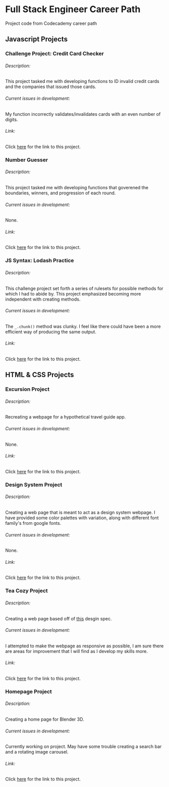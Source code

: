 # Full Stack Engineer Career Path
Project code from Codecademy career path

## Javascript Projects

### Challenge Project: Credit Card Checker

###### Description:
This project tasked me with developing functions to ID invalid credit cards and the companies that issued those cards.

###### Current issues in development:
My function incorrectly validates/invalidates cards with an even number of digits.

###### Link:
Click [here](https://github.com/in1fellswoop/Full-Stack-Engineer-Career-Path/commit/c6e658d0260476f266a8786af5355a3d7192aefb) for the link to this project. 

<!-- End of this project's section -->

### Number Guesser

###### Description:
This project tasked me with developing functions that goverened the boundaries, winners, and progression of each round. 

###### Current issues in development:
None.

###### Link:
Click [here](https://github.com/in1fellswoop/Full-Stack-Engineer-Career-Path/commit/377eb24ab90f626a8b330f4cb79c36ca69034d7c) for the link to this project.

<!-- End of this project's section -->

### JS Syntax: Lodash Practice

###### Description:
This challenge project set forth a series of rulesets for possible methods for which I had to abide by. This project emphasized becoming more independent with creating methods.

###### Current issues in development:
The `_.chunk()` method was clunky. I feel like there could have been a more efficient way of producing the same output.

###### Link:
Click [here](https://github.com/in1fellswoop/Full-Stack-Engineer-Career-Path/commit/311a2c8850cec2605abd3ad1c36e3e24c59e6cf4) for the link to this project.  

<!-- End of this project's section -->


## HTML & CSS Projects

### Excursion Project

###### Description:
Recreating a webpage for a hypothetical travel guide app.

###### Current issues in development:
None.

###### Link:
Click [here](https://github.com/in1fellswoop/Full-Stack-Engineer-Career-Path/tree/main/excursion) for the link to this project.

<!-- End of this project's section -->

### Design System Project

###### Description:
Creating a web page that is meant to act as a design system webpage. I have provided some color palettes with variation, along with different font family's from google fonts.

###### Current issues in development:
None.

###### Link:
Click [here](https://github.com/in1fellswoop/Full-Stack-Engineer-Career-Path/tree/main/design_system) for the link to this project.

<!-- End of this project's section -->

### Tea Cozy Project

###### Description:
Creating a web page based off of [this](https://content.codecademy.com/courses/freelance-1/unit-4/img-tea-cozy-redline.jpg) desgin spec. 

###### Current issues in development:
I attempted to make the webpage as responsive as possible, I am sure there are areas for improvement that I will find as I develop my skills more.

###### Link:
Click [here](https://github.com/in1fellswoop/Full-Stack-Engineer-Career-Path/tree/main/tea_cozy_webpage) for the link to this project.


<!-- End of this project's section -->

### Homepage Project

###### Description:
Creating a home page for Blender 3D. 

###### Current issues in development:
Currently working on project. May have some trouble creating a search bar and a rotating image carousel.

###### Link:
Click [here](https://github.com/in1fellswoop/Full-Stack-Engineer-Career-Path/tree/main/homepage) for the link to this project.
